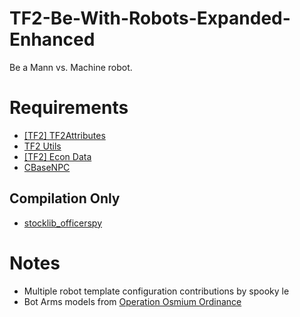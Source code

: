 # TF2-Be-With-Robots-Expanded-Enhanced
Be a Mann vs. Machine robot.
# Requirements
- [[TF2] TF2Attributes](https://github.com/FlaminSarge/tf2attributes)
- [TF2 Utils](https://github.com/nosoop/SM-TFUtils)
- [[TF2] Econ Data](https://github.com/nosoop/SM-TFEconData)
- [CBaseNPC](https://github.com/TF2-DMB/CBaseNPC)
## Compilation Only
- [stocklib_officerspy](https://github.com/OfficerSpy/SM_Stock_OfficerSpy)
# Notes
- Multiple robot template configuration contributions by spooky le
- Bot Arms models from [Operation Osmium Ordinance](https://www.teamfortress.com/post.php?id=224879)
